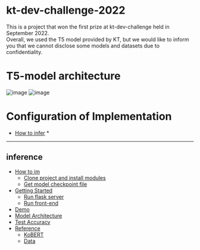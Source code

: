 # kt-dev-challenge-2022
This is a project that won the first prize at kt-dev-challenge held in September 2022.\
Overall, we used the T5 model provided by KT, but we would like to inform you that we cannot disclose some models and datasets due to confidentiality.

# T5-model architecture
![image](https://user-images.githubusercontent.com/77087144/200172759-0e1d285e-96db-4618-92d6-bbdce03a2a8b.png)
![image](https://user-images.githubusercontent.com/77087144/200172925-2aed22fb-8879-4a96-9a9f-1e590be01c1f.png)

# Configuration of Implementation
* [How to infer](#inference)
  *
  
---

## inference


* [How to im](#how-to-install)
  * [Clone project and install modules](#clone-project-and-install-modules)
  * [Get model checkpoint file](#get-model-checkpoint-file-for-load)
* [Getting Started](#getting-started)
  * [Run flask server](#run-flask-server)
  * [Run front-end](#run-front-end)
* [Demo](#demo)
* [Model Architecture](#model-architecture)
* [Test Accuracy](#test-accuracy)
* [Reference](#reference)
  * [KoBERT](#kobert)
  * [Data](#data)

